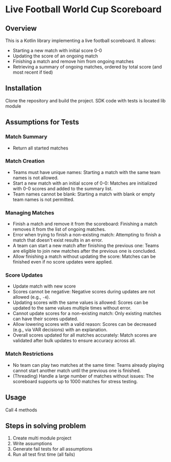 # Live Football World Cup Scoreboard

## Overview
This is a Kotlin library implementing a live football scoreboard. It allows:
- Starting a new match with initial score 0-0
- Updating the score of an ongoing match
- Finishing a match and remove him from ongoing matches
- Retrieving a summary of ongoing matches, ordered by total score (and most recent if tied)


## Installation
Clone the repository and build the project. SDK code with tests is located lib module

## Assumptions for Tests

### **Match Summary**
- Return all started matches

### **Match Creation**
- Teams must have unique names: Starting a match with the same team names is not allowed.
- Start a new match with an initial score of 0-0: Matches are initialized with 0-0 scores and added to the summary list.
- Team names cannot be blank: Starting a match with blank or empty team names is not permitted.

### **Managing Matches**
- Finish a match and remove it from the scoreboard: Finishing a match removes it from the list of ongoing matches.
- Error when trying to finish a non-existing match: Attempting to finish a match that doesn't exist results in an error.
- A team can start a new match after finishing the previous one: Teams are eligible to join new matches after the previous one is concluded.
- Allow finishing a match without updating the score: Matches can be finished even if no score updates were applied.

### **Score Updates**
- Update match with new score
- Scores cannot be negative: Negative scores during updates are not allowed (e.g., `-4`).
- Updating scores with the same values is allowed: Scores can be updated to the same values multiple times without error.
- Cannot update scores for a non-existing match: Only existing matches can have their scores updated.
- Allow lowering scores with a valid reason: Scores can be decreased (e.g., via VAR decisions) with an explanation.
- Overall scores updated for all matches accurately: Match scores are validated after bulk updates to ensure accuracy across all.

### **Match Restrictions**
- No team can play two matches at the same time: Teams already playing cannot start another match until the previous one is finished.
- (Threading) Handle a large number of matches without issues: The scoreboard supports up to 1000 matches for stress testing.

## Usage

Call 4 methods

## Steps in solving problem
1. Create multi module project
2. Write assumptions
3. Generate fail tests for all assumptions
4. Run all test first time (all fails)

